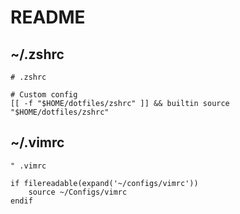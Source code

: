 # README

## ~/.zshrc
```
# .zshrc

# Custom config
[[ -f "$HOME/dotfiles/zshrc" ]] && builtin source "$HOME/dotfiles/zshrc"
```

## ~/.vimrc
```
" .vimrc

if filereadable(expand('~/configs/vimrc'))
    source ~/Configs/vimrc
endif
```
